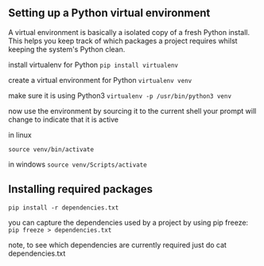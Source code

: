 ## Setting up a Python virtual environment
A virtual environment is basically a isolated copy of a fresh Python install. This helps you keep track of which packages a project requires whilst keeping the system's Python clean.

install virtualenv for Python
```pip install virtualenv```

create a virtual environment for Python
```virtualenv venv```

make sure it is using Python3
```virtualenv -p /usr/bin/python3 venv```

now use the environment by sourcing it to the current shell your prompt will change to indicate that it is active

in linux

```source venv/bin/activate```

in windows
```source venv/Scripts/activate```

## Installing required packages
```pip install -r dependencies.txt```

you can capture the dependencies used by a project by using pip freeze:
```pip freeze > dependencies.txt```

note, to see which dependencies are currently required just do
cat dependencies.txt